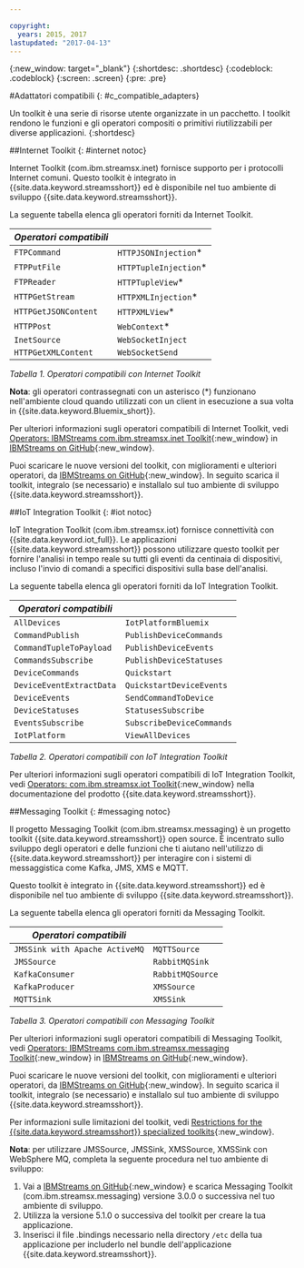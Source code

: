 ```yaml
---

copyright:
  years: 2015, 2017
lastupdated: "2017-04-13"
---
```


<!-- Attribute definitions -->
{:new_window: target="_blank"}
{:shortdesc: .shortdesc}
{:codeblock: .codeblock}
{:screen: .screen}
{:pre: .pre}

#Adattatori compatibili
{: #c_compatible_adapters}


Un toolkit è una serie di risorse utente organizzate in un pacchetto. I toolkit rendono
le funzioni e gli operatori compositi o primitivi riutilizzabili per diverse applicazioni.
{:shortdesc}

##Internet Toolkit
{: #internet notoc}

Internet Toolkit (com.ibm.streamsx.inet) fornisce supporto per i protocolli Internet comuni. Questo toolkit è integrato in {{site.data.keyword.streamsshort}} ed è disponibile nel tuo ambiente di sviluppo {{site.data.keyword.streamsshort}}.

La seguente tabella elenca gli operatori forniti da Internet Toolkit.


| ***Operatori compatibili*** | 							           |
| ---------------------------| ----------------------- |
| `FTPCommand` 	   		 	     |	`HTTPJSONInjection`*   | 	 	 	
|  `FTPPutFile`				       |	`HTTPTupleInjection`*	 |
| `FTPReader`    	 		       | 	`HTTPTupleView`*		   |
| `HTTPGetStream`			       | 	`HTTPXMLInjection`*		 |
| `HTTPGetJSONContent`	 	   |  `HTTPXMLView`*			 	 |
| `HTTPPost`				         |  `WebContext`*				   |
| `InetSource`				       |  `WebSocketInject`			 |
| `HTTPGetXMLContent`		     |  `WebSocketSend`			 	 |

*Tabella 1. Operatori compatibili con Internet Toolkit*

**Nota**: gli operatori contrassegnati con un asterisco (*) funzionano nell'ambiente cloud quando utilizzati con un client in esecuzione a sua volta in {{site.data.keyword.Bluemix_short}}.

Per ulteriori informazioni sugli operatori compatibili di Internet Toolkit, vedi [Operators: IBMStreams com.ibm.streamsx.inet Toolkit](http://ibmstreams.github.io/streamsx.inet/com.ibm.streamsx.inet/doc/spldoc/html/toolkits/ix$Operator.html){:new_window} in [IBMStreams on GitHub](https://github.com/IBMStreams){:new_window}.

Puoi scaricare le nuove versioni del toolkit, con miglioramenti e ulteriori operatori,
da [IBMStreams on GitHub](https://github.com/IBMStreams){:new_window}. In seguito scarica il toolkit, integralo (se necessario) e installalo
sul tuo ambiente di sviluppo {{site.data.keyword.streamsshort}}.

##IoT Integration Toolkit
{: #iot notoc}

IoT Integration Toolkit (com.ibm.streamsx.iot) fornisce connettività con {{site.data.keyword.iot_full}}. Le applicazioni {{site.data.keyword.streamsshort}} possono utilizzare questo toolkit per
fornire l'analisi in tempo reale su tutti gli eventi da centinaia di dispositivi, incluso
l'invio di comandi a specifici dispositivi sulla base dell'analisi.

La seguente tabella elenca gli operatori forniti da IoT Integration Toolkit.


| ***Operatori compatibili*** | 							               |
| ---------------------------| --------------------------- |
| `AllDevices` 	   			     |	`IotPlatformBluemix`  		 | 	 	 	
| `CommandPublish`		 	     |	`PublishDeviceCommands`		 |
| `CommandTupleToPayload`	   | 	`PublishDeviceEvents`	 	   |
| `CommandsSubscribe`	 	     | 	`PublishDeviceStatuses`		 |
| `DeviceCommands`	 	 	     |  `Quickstart`				       |
| `DeviceEventExtractData`	 |  `QuickstartDeviceEvents`	 |
| `DeviceEvents`			       |  `SendCommandToDevice`		   |
| `DeviceStatuses`		 	     |  `StatusesSubscribe`			   |
| `EventsSubscribe`			     |  `SubscribeDeviceCommands`	 |
| `IotPlatform`				       |  `ViewAllDevices`			     |

*Tabella 2. Operatori compatibili con IoT Integration Toolkit*

Per ulteriori informazioni sugli operatori compatibili di IoT Integration Toolkit, vedi [Operators: com.ibm.streamsx.iot Toolkit](http://www.ibm.com/support/knowledgecenter/SSCRJU_4.2.0/com.ibm.streams.toolkits.doc/spldoc/dita/tk$com.ibm.streamsx.iot/ix$Operator.html?lang=en){:new_window} nella documentazione del prodotto {{site.data.keyword.streamsshort}}.

##Messaging Toolkit
{: #messaging notoc}

Il progetto Messaging Toolkit (com.ibm.streamsx.messaging) è un progetto toolkit  {{site.data.keyword.streamsshort}} open source. È incentrato sullo sviluppo degli operatori e delle funzioni che ti aiutano nell'utilizzo di {{site.data.keyword.streamsshort}} per interagire con i sistemi di messaggistica come
Kafka, JMS, XMS e MQTT.

Questo toolkit è integrato in {{site.data.keyword.streamsshort}} ed è disponibile nel tuo ambiente di sviluppo {{site.data.keyword.streamsshort}}.

La seguente tabella elenca gli operatori forniti da Messaging Toolkit.


| ***Operatori compatibili*** 		    | 						       |
| ---------------------------------	| ------------------ |
| `JMSSink with Apache ActiveMQ`   	|	`MQTTSource`  	   | 	 	 	
| `JMSSource`		 	 			            |	`RabbitMQSink`		 |
| `KafkaConsumer`	 				          | `RabbitMQSource`	 |
| `KafkaProducer`	 	 			          | `XMSSource`	       |
| `MQTTSink`	 	 	 			            |  `XMSSink`				 |

*Tabella 3. Operatori compatibili con Messaging Toolkit*

Per ulteriori informazioni sugli operatori compatibili di Messaging Toolkit, vedi [Operators: IBMStreams com.ibm.streamsx.messaging Toolkit](http://ibmstreams.github.io/streamsx.messaging/com.ibm.streamsx.messaging/doc/spldoc/html/toolkits/ix$Operator.html){:new_window} in [IBMStreams on GitHub](https://github.com/IBMStreams){:new_window}.

Puoi scaricare le nuove versioni del toolkit, con miglioramenti e ulteriori operatori,
da [IBMStreams on GitHub](https://github.com/IBMStreams){:new_window}. In seguito scarica il toolkit, integralo (se necessario) e installalo
sul tuo ambiente di sviluppo {{site.data.keyword.streamsshort}}.

Per informazioni sulle limitazioni del toolkit, vedi [Restrictions for the {{site.data.keyword.streamsshort}} specialized toolkits](http://www.ibm.com/support/knowledgecenter/SSCRJU_4.2.0/com.ibm.streams.install.doc/doc/ibminfospherestreams-install-toolkit-restrictions.html){:new_window}.

**Nota**: per utilizzare JMSSource, JMSSink, XMSSource, XMSSink con WebSphere MQ, completa la seguente procedura nel tuo ambiente di sviluppo:

1. Vai a [IBMStreams on GitHub](https://github.com/IBMStreams){:new_window} e scarica Messaging Toolkit (com.ibm.streamsx.messaging) versione 3.0.0 o successiva nel tuo ambiente di sviluppo.
2. Utilizza la versione 5.1.0 o successiva del toolkit per creare la tua applicazione.
3. Inserisci il file .bindings necessario nella directory `/etc` della tua applicazione per includerlo nel bundle dell'applicazione {{site.data.keyword.streamsshort}}.
